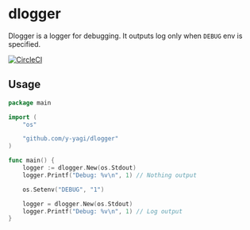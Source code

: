 # dlogger

Dlogger is a logger for debugging. It outputs log only when `DEBUG` env is specified.

[![CircleCI](https://circleci.com/gh/y-yagi/dlogger.svg?style=svg)](https://circleci.com/gh/y-yagi/dlogger)


## Usage

```go
package main

import (
	"os"

	"github.com/y-yagi/dlogger"
)

func main() {
	logger := dlogger.New(os.Stdout)
	logger.Printf("Debug: %v\n", 1) // Nothing output

	os.Setenv("DEBUG", "1")

	logger = dlogger.New(os.Stdout)
	logger.Printf("Debug: %v\n", 1) // Log output
}
```
